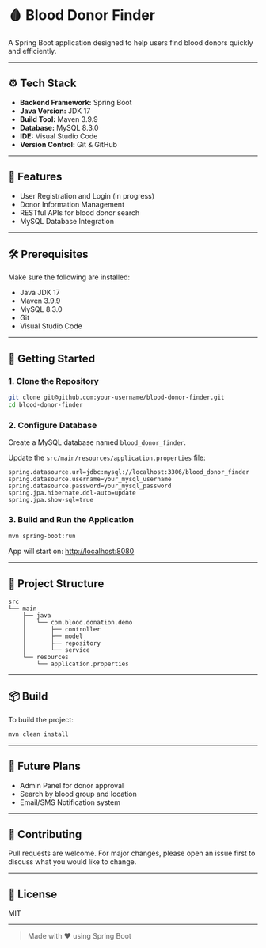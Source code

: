 # 🩸 Blood Donor Finder

A Spring Boot application designed to help users find blood donors quickly and efficiently.

---

## ⚙️ Tech Stack

- **Backend Framework:** Spring Boot
- **Java Version:** JDK 17
- **Build Tool:** Maven 3.9.9
- **Database:** MySQL 8.3.0
- **IDE:** Visual Studio Code
- **Version Control:** Git & GitHub

---

## 🚀 Features

- User Registration and Login (in progress)
- Donor Information Management
- RESTful APIs for blood donor search
- MySQL Database Integration

---

## 🛠️ Prerequisites

Make sure the following are installed:

- Java JDK 17
- Maven 3.9.9
- MySQL 8.3.0
- Git
- Visual Studio Code

---

## 🧪 Getting Started

### 1. **Clone the Repository**

```bash
git clone git@github.com:your-username/blood-donor-finder.git
cd blood-donor-finder
```

### 2. **Configure Database**

Create a MySQL database named `blood_donor_finder`.

Update the `src/main/resources/application.properties` file:

```properties
spring.datasource.url=jdbc:mysql://localhost:3306/blood_donor_finder
spring.datasource.username=your_mysql_username
spring.datasource.password=your_mysql_password
spring.jpa.hibernate.ddl-auto=update
spring.jpa.show-sql=true
```

### 3. **Build and Run the Application**

```bash
mvn spring-boot:run
```

App will start on: [http://localhost:8080](http://localhost:8080)

---

## 🧱 Project Structure

```
src
└── main
    ├── java
    │   └── com.blood.donation.demo
    │       ├── controller
    │       ├── model
    │       ├── repository
    │       └── service
    └── resources
        └── application.properties
```

---

## 📦 Build

To build the project:

```bash
mvn clean install
```

---

## 🧩 Future Plans

- Admin Panel for donor approval
- Search by blood group and location
- Email/SMS Notification system

---

## 🤝 Contributing

Pull requests are welcome. For major changes, please open an issue first to discuss what you would like to change.

---

## 📄 License

MIT

---

> Made with ❤️ using Spring Boot